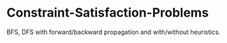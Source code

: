 # Constraint-Satisfaction-Problems
BFS, DFS with forward/backward propagation and with/without heuristics.
